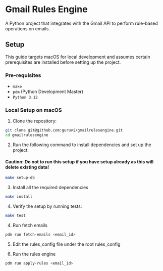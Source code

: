 # Gmail Rules Engine

A Python project that integrates with the Gmail API to perform rule-based operations on emails.

## Setup

This guide targets macOS for local development and assumes certain prerequisites are installed before setting up the project.

### Pre-requisites
- `make`
- `pdm` (Python Development Master)
- `Python 3.12`

### Local Setup on macOS

1. Clone the repository:
```bash
git clone git@github.com:guruvi/gmailrulesengine.git
cd gmailrulesengine
```

2. Run the following command to install dependencies and set up the project:
#### Caution: Do not to run this setup if you have setup already as this will delete existing data!
```bash
make setup-db
```

3. Install all the required dependencies
```bash
make install
```

4. Verify the setup by running tests:
```bash
make test
```

4. Run fetch emails
```bash
pdm run fetch-emails <email_id>
```

5. Edit the rules_config file under the root rules_config

6. Run the rules engine
```bash
pdm run apply-rules <email_id>
```
